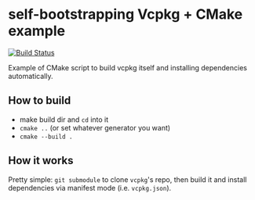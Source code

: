 # self-bootstrapping Vcpkg + CMake example 
[![Build Status](https://dev.azure.com/hisamocabe/vcpkg-test/_apis/build/status/mocabe.vcpkg-test?branchName=master)](https://dev.azure.com/hisamocabe/vcpkg-test/_build/latest?definitionId=1&branchName=master)

Example of CMake script to build vcpkg itself and installing dependencies automatically.

## How to build

- make build dir and `cd` into it
- `cmake ..` (or set whatever generator you want)
- `cmake --build .`

## How it works

Pretty simple: `git submodule` to clone `vcpkg`'s repo, then build it and install dependencies via manifest mode (i.e. `vcpkg.json`).